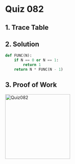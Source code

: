# Quiz 082

## 1. Trace Table

## 2. Solution

```.py
def FUNC(N):
    if N == 0 or N == 1:
        return 1
    return N * FUNC(N - 1)
```

## 3. Proof of Work

<img width="209" alt="Quiz082" src="https://github.com/user-attachments/assets/61bd4b29-037e-4517-98b0-cab764040e0e">

